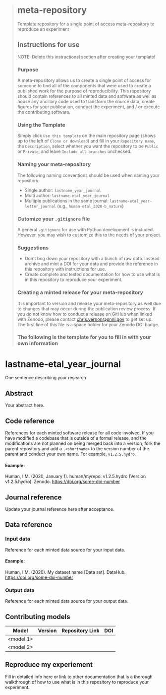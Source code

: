 <!--your zenodo badge here-->

># meta-repository
>Template repository for a single point of access meta-repository to reproduce an experiment
>
>## Instructions for use
>NOTE:  Delete this instructional section after creating your template!
>
>### Purpose
>A meta-repository allows us to create a single point of access for someone to find all of the components that were used to create a published work for the purpose of reproducibility.  This repository should contain references to all minted data and software as well as house any ancillary code used to transform the source data, create figures for your publication, conduct the experiment, and / or execute the contributing software.
>
>### Using the Template
>Simply click `Use this template` on the main repository page (shows up to the left of `Clone or download`) and fill in your `Repository name`, the `Description`, select whether you want the repository to be `Public` or `Private`, and leave `Include all branches` unchecked.
>
>### Naming your meta-repository
>The following naming conventions should be used when naming your repository:  
>- Single author:  `lastname_year_journal`
>- Multi author:  `lastname-etal_year_journal`
>- Multiple publications in the same journal:  `lastname-etal_year-letter_journal` (e.g., `human-etal_2020-b_nature`)
>
>### Cutomize your `.gitignore` file
>A general `.gitignore` for use with Python development is included.  However, you may wish to customize this to the needs of your project.
>
>### Suggestions
>- Don't bog down your repository with a bunch of raw data.  Instead archive and mint a DOI for your data and provide the reference in this repository with instructions for use. 
>- Create complete and tested documentation for how to use what is in this repository to reproduce your experiment.
>
>### Creating a minted release for your meta-repository
>It is important to version and release your meta-repository as well due to changes that may occur during the publication review process.  If you do not know how to conduct a release on GitHub when linked with Zenodo, please contact chris.vernon@pnnl.gov to get set up.  The first line of this file is a space holder for your Zenodo DOI badge.
>
>
>### The following is the template for you to fill in with your own information


# lastname-etal_year_journal
One sentence describing your research

## Abstract
Your abstract here.

## Code reference
References for each minted software release for all code involved.  If you have modified a codebase that is outside of a formal release, and the modifications are not planned on being merged back into a version, fork the parent repository and add a `.<shortname>` to the version number of the parent and conduct your own name.  For example, `v1.2.5.hydro`.

#### Example:

Human, I.M. (2020, January 1). human/myrepo: v1.2.5.hydro (Version v1.2.5.hydro). Zenodo. https://doi.org/some-doi-number

## Journal reference
Update your journal reference here after acceptance.

## Data reference

### Input data
Reference for each minted data source for your input data.  

#### Example:

Human, I.M. (2020). My dataset name [Data set]. DataHub. https://doi.org/some-doi-number

### Output data
Reference for each minted data source for your output data.  

## Contributing models
| Model | Version | Repository Link | DOI |
|-------|---------|-----------------|-----|
| <model 1> | <version> | <link to code repository> | <link to DOI dataset> |
| <model 2> | <version> | <link to code repository> | <link to DOI dataset> |

## Reproduce my experiement
Fill in detailed info here or link to other documentation that is a thorough walkthrough of how to use what is in this repository to reproduce your experiment.


